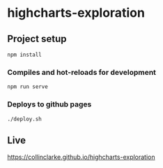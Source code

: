 # highcharts-exploration

## Project setup
```
npm install
```

### Compiles and hot-reloads for development
```
npm run serve
```

### Deploys to github pages
```
./deploy.sh
```

## Live

https://collinclarke.github.io/highcharts-exploration


